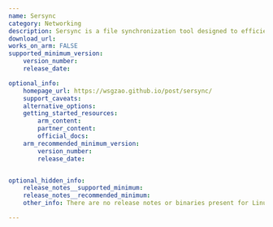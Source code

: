 ```yaml
---
name: Sersync
category: Networking
description: Sersync is a file synchronization tool designed to efficiently replicate and synchronize directories across different systems.
download_url: 
works_on_arm: FALSE
supported_minimum_version:
    version_number: 
    release_date: 

optional_info:
    homepage_url: https://wsgzao.github.io/post/sersync/
    support_caveats: 
    alternative_options: 
    getting_started_resources:
        arm_content: 
        partner_content: 
        official_docs: 
    arm_recommended_minimum_version:
        version_number: 
        release_date:


optional_hidden_info:
    release_notes__supported_minimum: 
    release_notes__recommended_minimum:
    other_info: There are no release notes or binaries present for Linux/ARM64. Also no tags/release are present.

---
```

